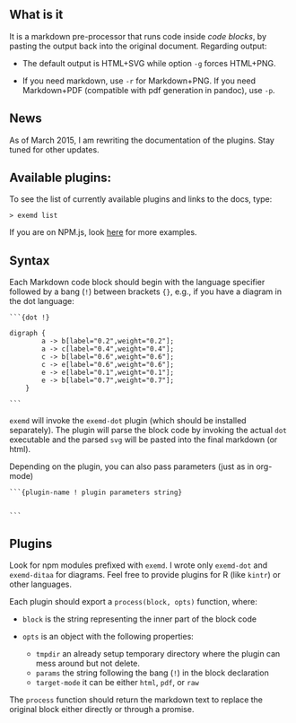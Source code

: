 What is it
----------

It is a markdown pre-processor that runs code inside *code blocks*, by
pasting the output back into the original document. Regarding output:

-   The default output is HTML+SVG while option `-g` forces HTML+PNG.

-   If you need markdown, use `-r` for Markdown+PNG. If you need
    Markdown+PDF (compatible with pdf generation in pandoc), use `-p`.

News
----

As of March 2015, I am rewriting the documentation of the plugins. Stay
tuned for other updates.

Available plugins:
------------------

To see the list of currently available plugins and links to the docs,
type:

``` {.bash}
> exemd list
```

If you are on NPM.js, look
[here](http://www.vittoriozaccaria.net/exemd/) for more examples.


Syntax
------

Each Markdown code block should begin with the language specifier followed by a
bang (`!`) between brackets `{}`, e.g., if you have a diagram in the dot
language:

    ```{dot !}

    digraph {
            a -> b[label="0.2",weight="0.2"];
            a -> c[label="0.4",weight="0.4"];
            c -> b[label="0.6",weight="0.6"];
            c -> e[label="0.6",weight="0.6"];
            e -> e[label="0.1",weight="0.1"];
            e -> b[label="0.7",weight="0.7"];
        }

    ```

`exemd` will invoke the `exemd-dot` plugin (which should be installed
separately). The plugin will parse the block code by invoking the actual
`dot` executable and the parsed `svg` will be pasted into the final
markdown (or html).

Depending on the plugin, you can also pass parameters (just as in
org-mode)

    ```{plugin-name ! plugin parameters string}


    ```

Plugins
-------

Look for npm modules prefixed with `exemd`. I wrote only `exemd-dot` and
`exemd-ditaa` for diagrams. Feel free to provide plugins for R (like
`kintr`) or other languages.

Each plugin should export a `process(block, opts)` function, where:

-   `block` is the string representing the inner part of the block code
-   `opts` is an object with the following properties:

    -   `tmpdir` an already setup temporary directory where the plugin
        can mess around but not delete.
    -   `params` the string following the bang (`!`) in the block
        declaration
    -   `target-mode` it can be either `html`, `pdf`, or `raw`

The `process` function should return the markdown text to replace the
original block either directly or through a promise.
